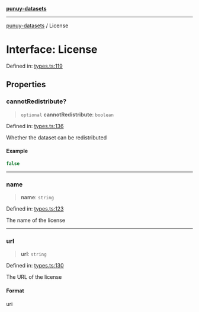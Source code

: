 [**punuy-datasets**](../README.md)

***

[punuy-datasets](../README.md) / License

# Interface: License

Defined in: [types.ts:119](https://github.com/andrefs/punuy-datasets/blob/6011a8fdf7a1327e3552464eff1eb4fa6c957091/src/lib/types.ts#L119)

## Properties

### cannotRedistribute?

> `optional` **cannotRedistribute**: `boolean`

Defined in: [types.ts:136](https://github.com/andrefs/punuy-datasets/blob/6011a8fdf7a1327e3552464eff1eb4fa6c957091/src/lib/types.ts#L136)

Whether the dataset can be redistributed

#### Example

```ts
false
```

***

### name

> **name**: `string`

Defined in: [types.ts:123](https://github.com/andrefs/punuy-datasets/blob/6011a8fdf7a1327e3552464eff1eb4fa6c957091/src/lib/types.ts#L123)

The name of the license

***

### url

> **url**: `string`

Defined in: [types.ts:130](https://github.com/andrefs/punuy-datasets/blob/6011a8fdf7a1327e3552464eff1eb4fa6c957091/src/lib/types.ts#L130)

The URL of the license

#### Format

uri
